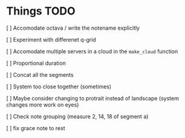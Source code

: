 # Things TODO

[ ] Accomodate octava / write the notename explicitly

[ ] Experiment with differenet q-grid

[ ] Accomodate multiple servers in a cloud in the `make_cloud` function

[ ] Proportional duration

[ ] Concat all the segments

[ ] System too close together (sometimes)

[ ] Maybe consider changing to protrait instead of landscape (system changes more work on eyes)

[ ] Check note grouping (measure 2, 14, 18 of segment a)

[ ] fix grace note to rest
